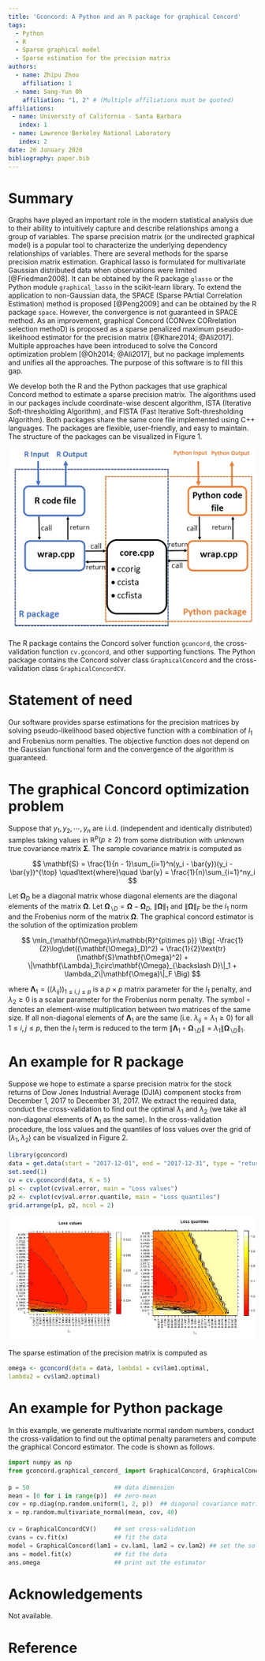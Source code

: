 ```yaml
---
title: 'Gconcord: A Python and an R package for graphical Concord'
tags:
  - Python
  - R
  - Sparse graphical model
  - Sparse estimation for the precision matrix
authors:
  - name: Zhipu Zhou
    affiliation: 1
  - name: Sang-Yun Oh
    affiliation: "1, 2" # (Multiple affiliations must be quoted)
affiliations:
 - name: University of California - Santa Barbara
   index: 1
 - name: Lawrence Berkeley National Laboratory
   index: 2
date: 26 January 2020
bibliography: paper.bib
---
```



# Summary

Graphs have played an important role in the modern statistical analysis due to their ability to intuitively capture and describe relationships among a group of variables. The sparse precision matrix (or the undirected graphical model) is a popular tool to characterize the underlying dependency relationships of variables. There are several methods for the sparse precision matrix estimation. Graphical lasso is formulated for multivariate Gaussian distributed data when observations were limited [@Friedman2008]. It can be obtained by the R package ``glasso`` or the Python module ``graphical_lasso`` in the scikit-learn library. To extend the application to non-Gaussian data, the SPACE (Sparse PArtial Correlation Estimation) method is proposed [@Peng2009] and can be obtained by the R package ``space``.  However, the convergence is not guaranteed in SPACE method. As an improvement, graphical Concord (CONvex CORrelation selection methoD) is proposed as a sparse penalized maximum pseudo-likelihood estimator for the precision matrix [@Khare2014; @Ali2017]. Multiple approaches have been introduced to solve the Concord optimization problem [@Oh2014; @Ali2017], but no package implements and unifies all the approaches. The purpose of this software is to fill this gap.

We develop both the R and the Python packages that use graphical Concord method to estimate a sparse precision matrix. The algorithms used in our packages include coordinate-wise descent algorithm, ISTA (Iterative Soft-thresholding Algorithm), and FISTA (Fast Iterative Soft-thresholding Algorithm). Both packages share the same core file implemented using C++ languages. The packages are flexible, user-friendly, and easy to maintain. The structure of the packages can be visualized in Figure 1.

<center>

![The structures of R and Python packages.](Struct.JPG)

</center>

The R package contains the Concord solver function ``gconcord``, the cross-validation function ``cv.gconcord``, and other supporting functions. The Python package contains the Concord solver class ``GraphicalConcord`` and the cross-validation class ``GraphicalConcordCV``. 


# Statement of need

Our software provides sparse estimations for the precision matrices by solving pseudo-likelihood based objective function with a combination of $l_1$ and Frobenius norm penalties. The objective function does not depend on the Gaussian functional form and the convergence of the algorithm is guaranteed.


# The graphical Concord optimization problem

Suppose that $y_1, y_2, \cdots, y_n$ are i.i.d. (independent and identically distributed) samples taking values in $\mathbb{R}^p (p\geq2)$ from some distribution with unknown true covariance matrix $\mathbf{\Sigma}$. The sample covariance matrix is computed as

$$
\mathbf{S} = \frac{1}{n - 1}\sum_{i=1}^n(y_i - \bar{y})(y_i - \bar{y})^{\top}
\quad\text{where}\quad
\bar{y} = \frac{1}{n}\sum_{i=1}^ny_i
$$

Let $\mathbf{\Omega}_D$ be a diagonal matrix whose diagonal elements are the diagonal elements of the matrix $\mathbf{\Omega}$. Let $\mathbf{\Omega}_{\backslash D} = \mathbf{\Omega} - \mathbf{\Omega}_D$, $\|\mathbf{\Omega}\|_1$ and $\|\mathbf{\Omega}\|_F$ be the $l_1$ norm and the Frobenius norm of the matrix $\mathbf{\Omega}$. The graphical concord estimator is the solution of the optimization problem

$$
\min_{\mathbf{\Omega}\in\mathbb{R}^{p\times p}}
\Big(
-\frac{1}{2}\log\det((\mathbf{\Omega}_D)^2) + \frac{1}{2}\text{tr}(\mathbf{S}\mathbf{\Omega}^2) + \|\mathbf{\Lambda}_1\circ\mathbf{\Omega}_{\backslash D}\|_1 + \lambda_2\|\mathbf{\Omega}\|_F
\Big)
$$

where $\mathbf{\Lambda}_1 = ((\lambda_{ij}))_{1\leq i,j\leq p}$ is a $p\times p$ matrix parameter for the $l_1$ penalty, and $\lambda_2\geq0$ is a scalar parameter for the Frobenius norm penalty. The symbol $\circ$ denotes an element-wise multiplication between two matrices of the same size. If all non-diagonal elements of $\mathbf{\Lambda}_1$ are the same (i.e. $\lambda_{ij} = \lambda_1\geq0$) for all $1\leq i,j\leq p$, then the $l_1$ term is reduced to the term $\|\mathbf{\Lambda}_1\circ\mathbf{\Omega}_{\backslash D}\| = \lambda_1\|\mathbf{\Omega}_{\backslash D}\|_1$.



# An example for R package

Suppose we hope to estimate a sparse precision matrix for the stock returns of Dow Jones Industrial Average (DJIA) component stocks from December 1, 2017 to December 31, 2017. We extract the required data, conduct the cross-validation to find out the optimal $\lambda_1$ and $\lambda_2$ (we take all non-diagonal elements of $\mathbf{\Lambda}_1$ as the same). In the cross-validation procedure, the loss values and the quantiles of loss values over the grid of $(\lambda_1, \lambda_2)$ can be visualized in Figure 2.

```r
library(gconcord)
data = get.data(start = "2017-12-01", end = "2017-12-31", type = "return")
set.seed(1)
cv = cv.gconcord(data, K = 5)
p1 <- cvplot(cv$val.error, main = "Loss values")
p2 <- cvplot(cv$val.error.quantile, main = "Loss quantiles")
grid.arrange(p1, p2, ncol = 2)
```

<center>

![Heatmap of the validation loss over the grid of $(\lambda_1, \lambda_2$)](fig1.jpeg)

</center>


The sparse estimation of the precision matrix is computed as

```r
omega <- gconcord(data = data, lambda1 = cv$lam1.optimal, 
lambda2 = cv$lam2.optimal)
```

# An example for Python package

In this example, we generate multivariate normal random numbers, conduct the cross-validation to find out the optimal penalty parameters and compute the graphical Concord estimator. The code is shown as follows.

```Python
import numpy as np
from gconcord.graphical_concord_ import GraphicalConcord, GraphicalConcordCV

p = 50                        ## data dimension
mean = [0 for i in range(p)]  ## zero-mean
cov = np.diag(np.random.uniform(1, 2, p))  ## diagonal covariance matrix
x = np.random.multivariate_normal(mean, cov, 40)

cv = GraphicalConcordCV()     ## set cross-validation 
cvans = cv.fit(x)             ## fit the data
model = GraphicalConcord(lam1 = cv.lam1, lam2 = cv.lam2) ## set the solver
ans = model.fit(x)            ## fit the data
ans.omega                     ## print out the estimator
```

# Acknowledgements

Not available.

# Reference

